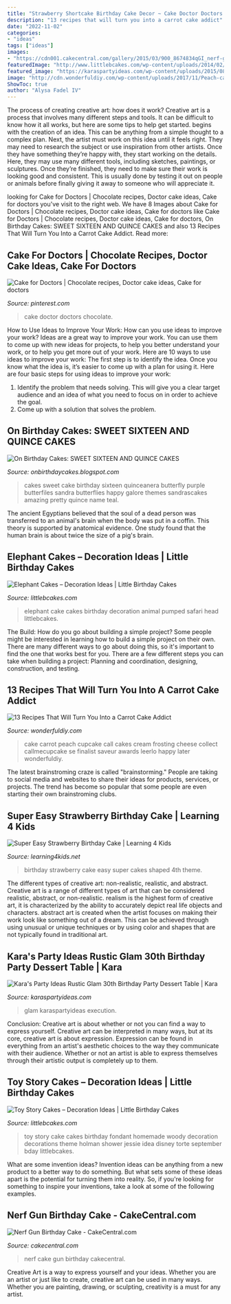 ```yaml
---
title: "Strawberry Shortcake Birthday Cake Decor ~ Cake Doctor Doctors Chocolate"
description: "13 recipes that will turn you into a carrot cake addict"
date: "2022-11-02"
categories:
- "ideas"
tags: ["ideas"]
images:
- "https://cdn001.cakecentral.com/gallery/2015/03/900_8674834qGI_nerf-gun-birthday-cake.jpg"
featuredImage: "http://www.littlebcakes.com/wp-content/uploads/2014/02/Toy-Story-Cakes-Ideas.jpg"
featured_image: "https://karaspartyideas.com/wp-content/uploads/2015/08/Rustic-Glam-30th-Birthday-Party-Dessert-Table-via-Karas-Party-Ideas-KarasPartyIdeas.com19-624x937.jpg"
image: "http://cdn.wonderfuldiy.com/wp-content/uploads/2017/11/Peach-carrot-cake--682x1024.jpeg"
ShowToc: true
author: "Alysa Fadel IV"
---
```



The process of creating creative art: how does it work?
Creative art is a process that involves many different steps and tools. It can be difficult to know how it all works, but here are some tips to help get started. 
 begins with the creation of an idea. This can be anything from a simple thought to a complex plan. Next, the artist must work on this idea until it feels right. They may need to research the subject or use inspiration from other artists. Once they have something they’re happy with, they start working on the details. Here, they may use many different tools, including sketches, paintings, or sculptures. Once they’re finished, they need to make sure their work is looking good and consistent. This is usually done by testing it out on people or animals before finally giving it away to someone who will appreciate it.

	

		
looking for Cake for Doctors | Chocolate recipes, Doctor cake ideas, Cake for doctors you've visit to the right web. We have 8 Images about Cake for Doctors | Chocolate recipes, Doctor cake ideas, Cake for doctors like Cake for Doctors | Chocolate recipes, Doctor cake ideas, Cake for doctors, On Birthday Cakes: SWEET SIXTEEN AND QUINCE CAKES and also 13 Recipes That Will Turn You Into a Carrot Cake Addict. Read more:
		
    
## Cake For Doctors | Chocolate Recipes, Doctor Cake Ideas, Cake For Doctors

<img loading=lazy src="https://i.pinimg.com/736x/d7/4c/8a/d74c8abdbf92a9aa82debbdc09174b98.jpg" onerror="this.onerror=null;this.src='https://tse1.mm.bing.net/th?id=OIP.ppiNNbJ7px3Lo-5jq74KdwHaHa&amp;pid=15.1';" alt="Cake for Doctors | Chocolate recipes, Doctor cake ideas, Cake for doctors">

_Source: pinterest.com_

>cake doctor doctors chocolate. 

	

How to Use Ideas to Improve Your Work: How can you use ideas to improve your work?
Ideas are a great way to improve your work. You can use them to come up with new ideas for projects, to help you better understand your work, or to help you get more out of your work. Here are 10 ways to use ideas to improve your work: 
The first step is to identify the idea. Once you know what the idea is, it’s easier to come up with a plan for using it. Here are four basic steps for using ideas to improve your work: 
1) Identify the problem that needs solving. This will give you a clear target audience and an idea of what you need to focus on in order to achieve the goal. 
2) Come up with a solution that solves the problem.

    
## On Birthday Cakes: SWEET SIXTEEN AND QUINCE CAKES

<img loading=lazy src="http://3.bp.blogspot.com/-_exYaTlRpNI/T41dEm-w6mI/AAAAAAAABr0/lh7S_71bJ24/s1600/purple+butterflies.jpg" onerror="this.onerror=null;this.src='https://tse1.mm.bing.net/th?id=OIP.aEXsyOuit0cV_fCezGzBuQHaLG&amp;pid=15.1';" alt="On Birthday Cakes: SWEET SIXTEEN AND QUINCE CAKES">

_Source: onbirthdaycakes.blogspot.com_

>cakes sweet cake birthday sixteen quinceanera butterfly purple butterfiles sandra butterflies happy galore themes sandrascakes amazing pretty quince name teal. 

	

The ancient Egyptians believed that the soul of a dead person was transferred to an animal's brain when the body was put in a coffin. This theory is supported by anatomical evidence. One study found that the human brain is about twice the size of a pig's brain.

    
## Elephant Cakes – Decoration Ideas | Little Birthday Cakes

<img loading=lazy src="http://www.littlebcakes.com/wp-content/uploads/2014/05/Elephant-Cake.jpg" onerror="this.onerror=null;this.src='https://tse3.mm.bing.net/th?id=OIP.XNz8RocqOOjGUis2fFlIvQHaGw&amp;pid=15.1';" alt="Elephant Cakes – Decoration Ideas | Little Birthday Cakes">

_Source: littlebcakes.com_

>elephant cake cakes birthday decoration animal pumped safari head littlebcakes. 

	

The Build: How do you go about building a simple project?
Some people might be interested in learning how to build a simple project on their own. There are many different ways to go about doing this, so it's important to find the one that works best for you. There are a few different steps you can take when building a project: Planning and coordination, designing, construction, and testing.

    
## 13 Recipes That Will Turn You Into A Carrot Cake Addict

<img loading=lazy src="http://cdn.wonderfuldiy.com/wp-content/uploads/2017/11/Peach-carrot-cake--682x1024.jpeg" onerror="this.onerror=null;this.src='https://tse4.mm.bing.net/th?id=OIP.7xngI3fdY22xN_VvFDq1tgHaLH&amp;pid=15.1';" alt="13 Recipes That Will Turn You Into a Carrot Cake Addict">

_Source: wonderfuldiy.com_

>cake carrot peach cupcake call cakes cream frosting cheese collect callmecupcake se finalist saveur awards leerlo happy later wonderfuldiy. 

	

The latest brainstroming craze is called "brainstorming." People are taking to social media and websites to share their ideas for products, services, or projects. The trend has become so popular that some people are even starting their own brainstroming clubs.

    
## Super Easy Strawberry Birthday Cake | Learning 4 Kids

<img loading=lazy src="https://www.learning4kids.net/wp-content/uploads/2011/12/53.jpg" onerror="this.onerror=null;this.src='https://tse4.mm.bing.net/th?id=OIP.TU2af7QVPr8vo-1pma6ejwHaFj&amp;pid=15.1';" alt="Super Easy Strawberry Birthday Cake | Learning 4 Kids">

_Source: learning4kids.net_

>birthday strawberry cake easy super cakes shaped 4th theme. 

	

The different types of creative art: non-realistic, realistic, and abstract.
Creative art is a range of different types of art that can be considered realistic, abstract, or non-realistic. realism is the highest form of creative art, it is characterized by the ability to accurately depict real life objects and characters. abstract art is created when the artist focuses on making their work look like something out of a dream. This can be achieved through using unusual or unique techniques or by using color and shapes that are not typically found in traditional art.

    
## Kara&#039;s Party Ideas Rustic Glam 30th Birthday Party Dessert Table | Kara

<img loading=lazy src="https://karaspartyideas.com/wp-content/uploads/2015/08/Rustic-Glam-30th-Birthday-Party-Dessert-Table-via-Karas-Party-Ideas-KarasPartyIdeas.com19-624x937.jpg" onerror="this.onerror=null;this.src='https://tse3.mm.bing.net/th?id=OIP.sev5ViY8BhVt-8IMw8k_aAHaLH&amp;pid=15.1';" alt="Kara&#039;s Party Ideas Rustic Glam 30th Birthday Party Dessert Table | Kara">

_Source: karaspartyideas.com_

>glam karaspartyideas execution. 

	

Conclusion: Creative art is about whether or not you can find a way to express yourself.
Creative art can be interpreted in many ways, but at its core, creative art is about expression. Expression can be found in everything from an artist's aesthetic choices to the way they communicate with their audience. Whether or not an artist is able to express themselves through their artistic output is completely up to them.

    
## Toy Story Cakes – Decoration Ideas | Little Birthday Cakes

<img loading=lazy src="http://www.littlebcakes.com/wp-content/uploads/2014/02/Toy-Story-Cakes-Ideas.jpg" onerror="this.onerror=null;this.src='https://tse3.mm.bing.net/th?id=OIP.SuqRUKdFmBQLPL-AUFHpwAHaHa&amp;pid=15.1';" alt="Toy Story Cakes – Decoration Ideas | Little Birthday Cakes">

_Source: littlebcakes.com_

>toy story cake cakes birthday fondant homemade woody decoration decorations theme holman shower jessie idea disney torte september bday littlebcakes. 

	

What are some invention ideas?
Invention ideas can be anything from a new product to a better way to do something. But what sets some of these ideas apart is the potential for turning them into reality. So, if you're looking for something to inspire your inventions, take a look at some of the following examples.

    
## Nerf Gun Birthday Cake - CakeCentral.com

<img loading=lazy src="https://cdn001.cakecentral.com/gallery/2015/03/900_8674834qGI_nerf-gun-birthday-cake.jpg" onerror="this.onerror=null;this.src='https://tse1.mm.bing.net/th?id=OIP.6goy_8ts0-Ark9ktlTIWfQHaLL&amp;pid=15.1';" alt="Nerf Gun Birthday Cake - CakeCentral.com">

_Source: cakecentral.com_

>nerf cake gun birthday cakecentral. 

	

Creative Art is a way to express yourself and your ideas. Whether you are an artist or just like to create, creative art can be used in many ways. Whether you are painting, drawing, or sculpting, creativity is a must for any artist.


